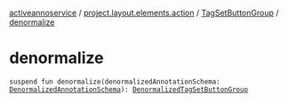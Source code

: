 [activeannoservice](../../index.md) / [project.layout.elements.action](../index.md) / [TagSetButtonGroup](index.md) / [denormalize](./denormalize.md)

# denormalize

`suspend fun denormalize(denormalizedAnnotationSchema: `[`DenormalizedAnnotationSchema`](../../project.annotationschema/-denormalized-annotation-schema/index.md)`): `[`DenormalizedTagSetButtonGroup`](../-denormalized-tag-set-button-group/index.md)